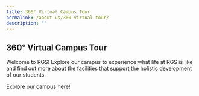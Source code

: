 ```yaml
---
title: 360° Virtual Campus Tour
permalink: /about-us/360-virtual-tour/
description: ""
---
```

## 360° Virtual Campus Tour

Welcome to RGS! Explore our campus to experience what life at RGS is like and find out more about the facilities that support the holistic development of our students.

Explore our campus [here](https://tubear.co/3d-model/raffles-girls-school/fullscreen/)!

